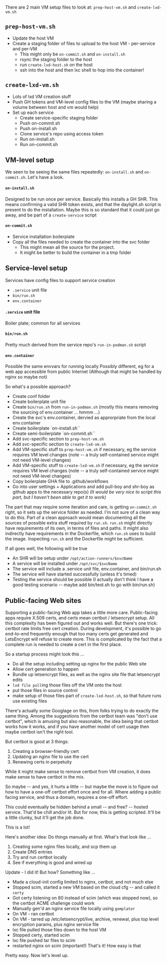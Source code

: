 There are 2 main VM setup files to look at: `prep-host-vm.sh` and `create-lxd-vm.sh`

## `prep-host-vm.sh` ##
- Update the host VM
- Create a staging folder of files to upload to the host VM - per-service and per-VM
    - This might only be `on-commit.sh` and `on-install.sh`
    - rsync the staging folder to the host
    - run `create-lxd-host.sh` on the host
    - ssh into the host and then lxc shell to hop into the container!

## `create-lxd-vm.sh` ##
- Lots of lxd VM creation stuff
- Push GH tokens and VM-level config files to the VM (maybe sharing a volume between host and vm would help)
- Set up each service
    - Create service-specific staging folder
    - Push on-commit.sh
    - Push on-install.sh
    - Clone service's repo using access token
    - Run on-install.sh
    - Run on-commit.sh

## VM-level setup

We seen to be seeing the same files repeatedly: `on-install.sh` and `on-commit.sh`. Let's have a look.

#### `on-install.sh`
Designed to be run once per service.
Basically this installs a GH SHR. This means confirming a valid SHR token exists, and that the daylight.sh script is present to do the installation.
Maybe this is so standard that it could just go away, and be part of a `create-service` script

#### `on-commit.sh`
- Service installation boilerplate
- Copy all the files needed to create the container into the svc folder
    - This might mean all the source for the project.
    - It might be better to build the container in a tmp folder

## Service-level setup

Services have config files to support service creation
- `.service` unit file
- `bin/run.sh`
- `env.container`

#### `.service` unit file
Boiler plate; common for all services

#### `bin/run.sh`
Pretty much derived from the service repo's `run-in-podman.sh` script

#### `env.container`
Possible the same envvars for running locally
Possibly different, eg for a web app accessible from public Internet
(Although that might be handled by nginx so maybe not)

So what's a possible approach?

- Create conf folder
- Create boilerplate unit file
- Create `bin/run.sh` from `run-in-podman.sh` (mostly this means removing the sourcing of env.container ... hmmm ...)
- Create the svc's env.container, dervied as approrpriate from the local env.container
- Create boilerplate `on-install.sh``
- Create semi-boilerplate `on-commit.sh``
- Add svc-specific section to `prep-host-vm.sh`
- Add svc-specific section to `create-lxd-vm.sh`
- Add VM-specific stuff to `prep-host-vm.sh` if necessary, eg the service requires VM level changes
  (note -- a truly self-contained service might not need VM-level changes)
- Add VM-specific stuff to `create-lxd-vm.sh` if necessary, eg the service requires VM level changes
  (note -- a truly self-contained service might not need VM-level changes)
- Copy boilerplate GHA file to .github/workflows
- Go into user settings + Applications and add pull-boy and shr-boy as github apps to the necessary repo(s) *(It would be very nice to script this part, but I haven't been able to get it to work)*

The part that may require some iteration and care, is getting `on-commit.sh` right, so it sets up the
service folder as needed. I'm not sure of a clean way to do this. Part of a clean approach would mean
documenting all the sources of possible extra stuff required by `run.sh`. `run.sh` might directly have
requirements of its own, in terms of files and paths. It might also indirectly have requirements in the
Dockerfile, which `run.sh` uses to build the image. Inspecting `run.sh` and the Dockerfile might be sufficient.

If all goes well, the following will be true
- An SHR will be setup under `/opt/action-runners/$svcName`
- A service will be installed under `/opt/svc/$svcName`
- The service will include a .service unit file, env.container, and bin/run.sh
- The service will have started successfully (unless it's timed)
- Testing the service should be possible (I actually don't think I have a good testing scenario -- maybe add bin/test.sh to go with bin/run.sh)

## Public-facing Web sites

Supporting a public-facing Web app takes a little more care. Public-facing apps require X.509 certs,
and certs mean certbot / letsencrypt setup. All this complexity has been figured out and works
well. But there's one trick: certbot rate limits free cert creation. During development, it's 
possible to go end-to-end frequently enough that too many certs get generated and LetsEncrypt will refuse to 
create more. This is complicated by the fact that a complete run is needed to create a cert in the first place.

So a startup process might look this ...
- Do all the setup including setting up nginx for the public Web site
- Allow cert generation to happen
- Bundle up letsencrypt files, as well as the nginx site file that letsencrypt edits
- `lxd file pull`ing those files off the VM onto the host
- put those files in source control
- make setup of those files part of `create-lxd-host.sh`, so that future runs use existing files

There's actually some Googlage on this, from folks trying to do exactly the same thing. Among the suggestions from the certbot team
was "don't use certbot", which is amusing but also reasonable, the idea being that certbot works how it works, and if you have another model of cert usage then maybe certbot isn't the right tool.

But certbot is good at 3 things:
1. Creating a browser-friendly cert
2. Updating an nginx file to use the cert
3. Renewing certs in perpetuity

While it might make sense to remove certbot from VM creation, it does make sense to have certbot in the mix.

So maybe -- and yes, it hurts a little -- but maybe the move is to figure out how to have a one-off certbot effort once and for all. Where adding a public facing service, and thus a domain, requires a one-off effort.

This could eventually be hidden behind a small -- and free? -- hosted service. That'd be chill and/or lit. But for now, this is getting scripted. It'll be a little clunky, but it'll get the job done.

This is a lot!

Here's another idea: Do things manually at first.
What's that look like ...
1. Creating some nginx files locally, and scp them up
1. Create DNS entries
1. Try and run certbot locally
1. See if everything is good and wired up

Update - I did it! But how?
Something like ...
- Made a cloud-init config limited to nginx, certbot, and not much else
- Stopped scim, started a new VM based on the cloud cfg -- and called it `certy`
- Got certy listening on 80 instead of scim (which was stopped now), so the certbot ACME challenge could work
- Manually gen'd an nginx service file locally using `gomplator`
- On VM - ran certbot
- On VM - tarred up /etc/letsencrypt/live, archive, renewal, plus top level encryption params, plus nginx service file
- lxc file pulled those files down to the host VM
- Stopped certy, started scim
- lxc file pushed tar files to scim
- restarted nginx on scim (important!)
That's it! How easy is that

Pretty easy. Now let's level up.


